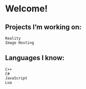 # Welcome!

## Projects I’m working on:

    Reality
    Image Hosting

    
## Languages I know:

    C++
    C#
    JavaScript
    Lua
    
